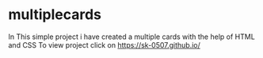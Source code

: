 # multiplecards
In This simple project i have created a multiple cards with the help of HTML and CSS
To view project click on https://sk-0507.github.io/ 
